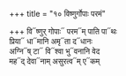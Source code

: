 +++
title = "१० विष्णुर्गोपाः परमं"

+++
वि᳓ष्णुर् गोपाः᳓ परम᳓म् पाति पा᳓थः  
प्रिया᳓ धा᳓मानि अमृ᳓ता द᳓धानः  
अग्नि᳓ष् टा᳓ वि᳓श्वा भु᳓वनानि वेद  
मह᳓द् देवा᳓नाम् असुरत्व᳓म् ए᳓कम्